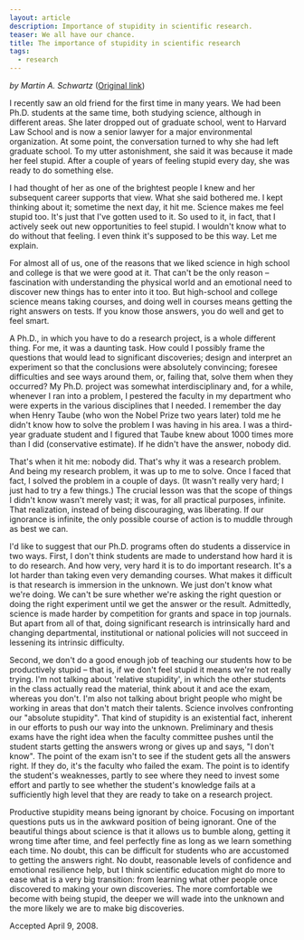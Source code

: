 ```yaml
---
layout: article
description: Importance of stupidity in scientific research.
teaser: We all have our chance.
title: The importance of stupidity in scientific research
tags:
  - research
---
```


_by Martin A. Schwartz_ ([Original
link](http://jcs.biologists.org/content/121/11/1771.full))

I recently saw an old friend for the first time in many years. We had
been Ph.D. students at the same time, both studying science, although in
different areas. She later dropped out of graduate school, went to
Harvard Law School and is now a senior lawyer for a major environmental
organization. At some point, the conversation turned to why she had left
graduate school. To my utter astonishment, she said it was because it
made her feel stupid. After a couple of years of feeling stupid every
day, she was ready to do something else.

I had thought of her as one of the brightest people I knew and her
subsequent career supports that view. What she said bothered me. I kept
thinking about it; sometime the next day, it hit me. Science makes me
feel stupid too. It's just that I've gotten used to it. So used to it,
in fact, that I actively seek out new opportunities to feel stupid. I
wouldn't know what to do without that feeling. I even think it's
supposed to be this way. Let me explain.

For almost all of us, one of the reasons that we liked science in high
school and college is that we were good at it. That can't be the only
reason – fascination with understanding the physical world and an
emotional need to discover new things has to enter into it too. But
high-school and college science means taking courses, and doing well in
courses means getting the right answers on tests. If you know those
answers, you do well and get to feel smart.

A Ph.D., in which you have to do a research project, is a whole
different thing. For me, it was a daunting task. How could I possibly
frame the questions that would lead to significant discoveries; design
and interpret an experiment so that the conclusions were absolutely
convincing; foresee difficulties and see ways around them, or, failing
that, solve them when they occurred? My Ph.D. project was somewhat
interdisciplinary and, for a while, whenever I ran into a problem, I
pestered the faculty in my department who were experts in the various
disciplines that I needed. I remember the day when Henry Taube (who won
the Nobel Prize two years later) told me he didn't know how to solve the
problem I was having in his area. I was a third-year graduate student
and I figured that Taube knew about 1000 times more than I did
(conservative estimate). If he didn't have the answer, nobody did.

That's when it hit me: nobody did. That's why it was a research problem.
And being my research problem, it was up to me to solve. Once I faced
that fact, I solved the problem in a couple of days. (It wasn't really
very hard; I just had to try a few things.) The crucial lesson was that
the scope of things I didn't know wasn't merely vast; it was, for all
practical purposes, infinite. That realization, instead of being
discouraging, was liberating. If our ignorance is infinite, the only
possible course of action is to muddle through as best we can.

I'd like to suggest that our Ph.D. programs often do students a
disservice in two ways. First, I don't think students are made to
understand how hard it is to do research. And how very, very hard it is
to do important research. It's a lot harder than taking even very
demanding courses. What makes it difficult is that research is immersion
in the unknown. We just don't know what we're doing. We can't be sure
whether we're asking the right question or doing the right experiment
until we get the answer or the result. Admittedly, science is made
harder by competition for grants and space in top journals. But apart
from all of that, doing significant research is intrinsically hard and
changing departmental, institutional or national policies will not
succeed in lessening its intrinsic difficulty.

Second, we don't do a good enough job of teaching our students how to be
productively stupid – that is, if we don't feel stupid it means we're
not really trying. I'm not talking about 'relative stupidity', in which
the other students in the class actually read the material, think about
it and ace the exam, whereas you don't. I'm also not talking about
bright people who might be working in areas that don't match their
talents. Science involves confronting our "absolute stupidity". That
kind of stupidity is an existential fact, inherent in our efforts to
push our way into the unknown. Preliminary and thesis exams have the
right idea when the faculty committee pushes until the student starts
getting the answers wrong or gives up and says, "I don't know". The
point of the exam isn't to see if the student gets all the answers
right. If they do, it's the faculty who failed the exam. The point is to
identify the student's weaknesses, partly to see where they need to
invest some effort and partly to see whether the student's knowledge
fails at a sufficiently high level that they are ready to take on a
research project.

Productive stupidity means being ignorant by choice. Focusing on
important questions puts us in the awkward position of being ignorant.
One of the beautiful things about science is that it allows us to bumble
along, getting it wrong time after time, and feel perfectly fine as long
as we learn something each time. No doubt, this can be difficult for
students who are accustomed to getting the answers right. No doubt,
reasonable levels of confidence and emotional resilience help, but I
think scientific education might do more to ease what is a very big
transition: from learning what other people once discovered to making
your own discoveries. The more comfortable we become with being stupid,
the deeper we will wade into the unknown and the more likely we are to
make big discoveries.

Accepted April 9, 2008.

